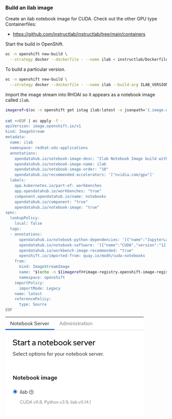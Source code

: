 ### Build an ilab image

Create an ilab notebook image for CUDA. Check out the other GPU type Containerfiles:

- https://github.com/instructlab/instructlab/tree/main/containers

Start the build in OpenShift.

```bash
oc -n openshift new-build \
  --strategy docker --dockerfile - --name ilab < instructlab/Dockerfile
```

To build a particular version.

```bash
oc -n openshift new-build \
  --strategy docker --dockerfile - --name ilab --build-arg ILAB_VERSION=0.17.1 --to ilab:0.17.1 < instructlab/Dockerfile
```

Import the image stream into RHOAI so it appears as a notebook image called `ilab`.

```bash
imageref=$(oc -n openshift get istag ilab:latest -o jsonpath='{.image.dockerImageReference}')

cat <<EOF | oc apply -f -
apiVersion: image.openshift.io/v1
kind: ImageStream
metadata:
  name: ilab
  namespace: redhat-ods-applications
  annotations:
    opendatahub.io/notebook-image-desc: "Ilab Notebook Image build with GPU Support"
    opendatahub.io/notebook-image-name: ilab
    opendatahub.io/notebook-image-order: "10"
    opendatahub.io/recommended-accelerators: '["nvidia.com/gpu"]'
  labels:
    app.kubernetes.io/part-of: workbenches
    app.opendatahub.io/workbenches: "true"
    component.opendatahub.io/name: notebooks
    opendatahub.io/component: "true"
    opendatahub.io/notebook-image: "true"
spec:
  lookupPolicy:
    local: false
  tags:
  - annotations:
      opendatahub.io/notebook-python-dependencies: '[{"name":"JupyterLab","version":"3.6"},{"name":"Notebook","version":"6.5"}]'
      opendatahub.io/notebook-software: '[{"name":"CUDA","version":"12.1"},{"name":"Python","version":"v3.11"},{"name":"ilab","version":"v0.18.4"}]'
      opendatahub.io/workbench-image-recommended: "true"
      openshift.io/imported-from: quay.io/modh/cuda-notebooks
    from:
      kind: ImageStreamImage
      name: "$(echo -n ${imageref##image-registry.openshift-image-registry.svc:5000/openshift/})"
      namespace: openshift
    importPolicy:
      importMode: Legacy
    name: latest
    referencePolicy:
      type: Source
EOF
```

![ilab-notebook-imagestream.png](images/ilab-notebook-imagestream.png)